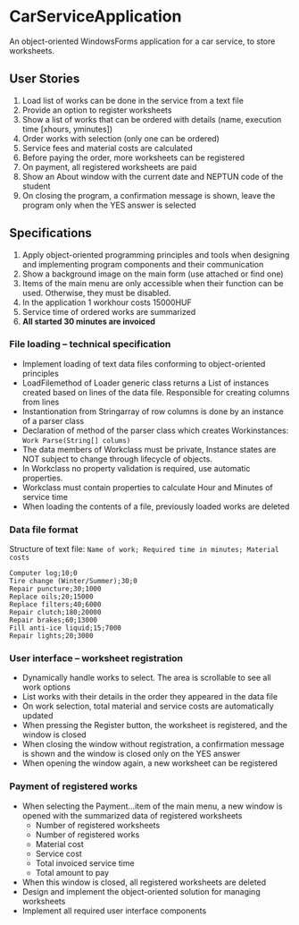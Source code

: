 # CarServiceApplication
An object-oriented WindowsForms application for a car service, to store worksheets.


## User Stories
1. Load list of works can be done in the service from a text file
2. Provide an option to register worksheets
3. Show a list of works that can be ordered with details (name, execution time [xhours, yminutes])
4. Order works with selection (only one can be ordered)
5. Service fees and material costs are calculated
6. Before paying the order, more worksheets can be registered
7. On payment, all registered worksheets are paid
8. Show an About window with the current date and NEPTUN code of the student
9. On closing the program, a confirmation message is shown, leave the program only when the YES answer is selected

## Specifications
1. Apply object-oriented programming principles and tools when designing and implementing program components and their communication
2. Show a background image on the main form (use attached or find one)
3. Items of the main menu are only accessible when their function can be used. Otherwise, they must be disabled.
4. In the application 1 workhour costs 15000HUF
5. Service time of ordered works are summarized
6. **All started 30 minutes are invoiced**

###  File loading – technical specification
* Implement loading of text data files conforming to object-oriented principles
* LoadFilemethod of Loader generic class returns a List of instances created based on lines of the data file. Responsible for creating columns from lines
* Instantionation from Stringarray of row columns is done by an instance of a parser class
* Declaration of method of the parser class which creates Workinstances: `Work Parse(String[] colums)`
* The data members of Workclass must be private, Instance states are NOT subject to change through lifecycle of objects.
* In Workclass no property validation is required, use automatic properties.
* Workclass must contain properties to calculate Hour and Minutes of service time
* When loading the contents of a file, previously loaded works are deleted

### Data file format
Structure of text file:
`Name of work; Required time in minutes; Material costs`

```
Computer log;10;0
Tire change (Winter/Summer);30;0
Repair puncture;30;1000
Replace oils;20;15000
Replace filters;40;6000
Repair clutch;180;20000
Repair brakes;60;13000
Fill anti-ice liquid;15;7000
Repair lights;20;3000
```

### User interface – worksheet registration
* Dynamically handle works to select. The area is scrollable to see all work options
* List works with their details in the order they appeared in the data file
* On work selection, total material and service costs are automatically updated
* When pressing the Register button, the worksheet is registered, and the window is closed
* When closing the window without registration, a confirmation message is shown and the window is closed only on the YES answer
* When opening the window again, a new worksheet can be registered

### Payment of registered works
* When selecting the Payment…item of the main menu, a new window is opened with the summarized data of registered worksheets
  - Number of registered worksheets
  - Number of registered works
  - Material cost
  - Service cost
  - Total invoiced service time
  - Total amount to pay
* When this window is closed, all registered worksheets are deleted
* Design and implement the object-oriented solution for managing worksheets
* Implement all required user interface components
